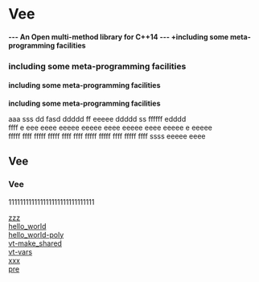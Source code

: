 # Vee

#### ---  An Open multi-method library for C++14 --- +including some meta-programming facilities


### including some meta-programming facilities
#### including some meta-programming facilities
**including some meta-programming facilities**



aaa sss dd fasd  ddddd ff eeeee ddddd ss ffffff edddd  
ffff e  eee eeee eeeee eeeee eeee eeeee eeee eeeee e eeeee  
fffff ffff fffff fffff ffff ffff fffff fffff ffff fffff ffff ssss eeeee eeee

## Vee

### Vee

111111111111111111111111111111

[zzz](zzz.md)  
[hello_world](hello_world.md)  
[hello_world-poly](hello_world-poly.md)  
[vt-make_shared](vt-make_shared.md)  
[vt-vars](vt-vars.md)  
[xxx](xxx.md)  
[pre](pre.md)  

